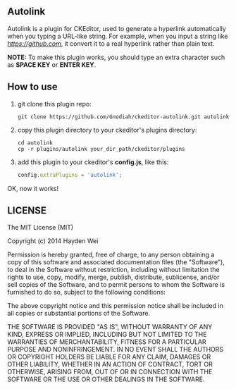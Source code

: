 ## Autolink
Autolink is a plugin for CKEditor, used to generate a hyperlink automatically when you typing a URL-like string.
For example, when you input a string like *https://github.com*, it convert it to a real hyperlink rather than
plain text.

**NOTE:** To make this plugin works, you should type an extra character such as **SPACE KEY** or **ENTER KEY**.

## How to use
1. git clone this plugin repo:

   ```shell
   git clone https://github.com/Gnodiah/ckeditor-autolink.git autolink
   ```
2. copy this plugin directory to your ckeditor's plugins directory:

   ```shell
   cd autolink
   cp -r plugins/autolink your_dir_path/ckeditor/plugins
   ```
3. add this plugin to your ckeditor's **config.js**, like this:

   ```javascript
   config.extraPlugins = 'autolink';
   ```

OK, now it works!

## LICENSE

The MIT License (MIT)

Copyright (c) 2014 Hayden Wei

Permission is hereby granted, free of charge, to any person obtaining a copy
of this software and associated documentation files (the "Software"), to deal
in the Software without restriction, including without limitation the rights
to use, copy, modify, merge, publish, distribute, sublicense, and/or sell
copies of the Software, and to permit persons to whom the Software is
furnished to do so, subject to the following conditions:

The above copyright notice and this permission notice shall be included in all
copies or substantial portions of the Software.

THE SOFTWARE IS PROVIDED "AS IS", WITHOUT WARRANTY OF ANY KIND, EXPRESS OR
IMPLIED, INCLUDING BUT NOT LIMITED TO THE WARRANTIES OF MERCHANTABILITY,
FITNESS FOR A PARTICULAR PURPOSE AND NONINFRINGEMENT. IN NO EVENT SHALL THE
AUTHORS OR COPYRIGHT HOLDERS BE LIABLE FOR ANY CLAIM, DAMAGES OR OTHER
LIABILITY, WHETHER IN AN ACTION OF CONTRACT, TORT OR OTHERWISE, ARISING FROM,
OUT OF OR IN CONNECTION WITH THE SOFTWARE OR THE USE OR OTHER DEALINGS IN THE
SOFTWARE.
